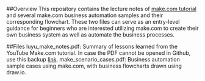 ##Overview
This repository contains the lecture notes of [make.com tutorial](https://www.youtube.com/watch?v=9C_MSg8aclU&list=PLHi9LZK4z4R6bF2K2f4qjNz9-_Kq27dBp) and several make.com business automation samples and their corresponding flowchart. These two files can serve as an entry-level guidance for beginners who are interested utilizing make.com to create their own business system as well as automate the business processes.

##Files
luyu_make_notes.pdf: Summary of lessons learned from the YouTube Make.com tutorial. In case the PDF cannot be opened in Github, use this backup [link](https://drive.google.com/file/d/1amXgDaqTTeNFWwH29XQ5vZKRQ6nbh9bU/view?usp=sharing). 
make_scenario_cases.pdf: Business automation sample cases using make.com, with business flowcharts drawn using draw.io.
